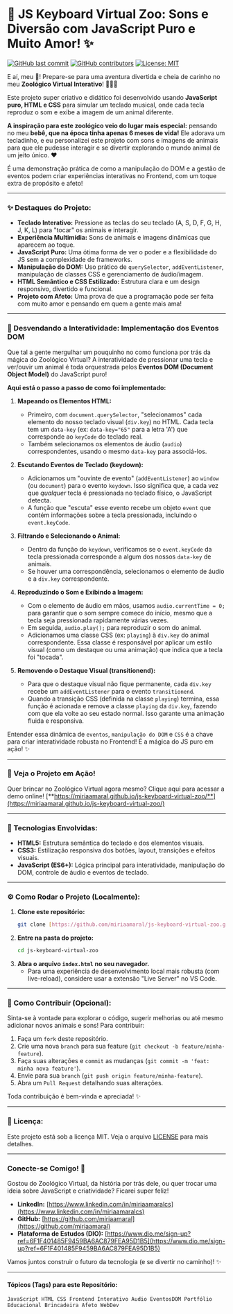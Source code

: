 # 🎹 JS Keyboard Virtual Zoo: Sons e Diversão com JavaScript Puro e Muito Amor! ✨

[![GitHub last commit](https://img.shields.io/github/last-commit/miriaamaral/js-keyboard-virtual-zoo)](https://github.com/miriaamaral/js-keyboard-virtual-zoo/commits/main)
[![GitHub contributors](https://img.shields.io/github/contributors/miriaamaral/js-keyboard-virtual-zoo)](https://github.com/miriaamaral/js-keyboard-virtual-zoo/graphs/contributors)
[![License: MIT](https://img.shields.io/badge/License-MIT-yellow.svg)](https://opensource.org/licenses/MIT)

E aí, meu 🐙! Prepare-se para uma aventura divertida e cheia de carinho no meu **Zoológico Virtual Interativo**! 🦁🐘🐒

Este projeto super criativo e didático foi desenvolvido usando **JavaScript puro, HTML e CSS** para simular um teclado musical, onde cada tecla reproduz o som e exibe a imagem de um animal diferente.

**A inspiração para este zoológico veio do lugar mais especial:** pensando no meu **bebê, que na época tinha apenas 6 meses de vida!** Ele adorava um tecladinho, e eu personalizei este projeto com sons e imagens de animais para que ele pudesse interagir e se divertir explorando o mundo animal de um jeito único. ❤️

É uma demonstração prática de como a manipulação do DOM e a gestão de eventos podem criar experiências interativas no Frontend, com um toque extra de propósito e afeto!

---

### **✨ Destaques do Projeto:**

* **Teclado Interativo:** Pressione as teclas do seu teclado (A, S, D, F, G, H, J, K, L) para "tocar" os animais e interagir.
* **Experiência Multimídia:** Sons de animais e imagens dinâmicas que aparecem ao toque.
* **JavaScript Puro:** Uma ótima forma de ver o poder e a flexibilidade do JS sem a complexidade de frameworks.
* **Manipulação do DOM:** Uso prático de `querySelector`, `addEventListener`, manipulação de classes CSS e gerenciamento de áudio/imagem.
* **HTML Semântico e CSS Estilizado:** Estrutura clara e um design responsivo, divertido e funcional.
* **Projeto com Afeto:** Uma prova de que a programação pode ser feita com muito amor e pensando em quem a gente mais ama!

---

### **🧠 Desvendando a Interatividade: Implementação dos Eventos DOM**

Que tal a gente mergulhar um pouquinho no como funciona por trás da mágica do Zoológico Virtual? A interatividade de pressionar uma tecla e ver/ouvir um animal é toda orquestrada pelos **Eventos DOM (Document Object Model)** do JavaScript puro!

**Aqui está o passo a passo de como foi implementado:**

1.  **Mapeando os Elementos HTML:**
    * Primeiro, com `document.querySelector`, "selecionamos" cada elemento do nosso teclado visual (`div.key`) no HTML. Cada tecla tem um `data-key` (ex: `data-key="65"` para a letra 'A') que corresponde ao `keyCode` do teclado real.
    * Também selecionamos os elementos de áudio (`audio`) correspondentes, usando o mesmo `data-key` para associá-los.

2.  **Escutando Eventos de Teclado (keydown):**
    * Adicionamos um "ouvinte de evento" (`addEventListener`) ao `window` (ou `document`) para o evento `keydown`. Isso significa que, a cada vez que *qualquer* tecla é pressionada no teclado físico, o JavaScript detecta.
    * A função que "escuta" esse evento recebe um objeto `event` que contém informações sobre a tecla pressionada, incluindo o `event.keyCode`.

3.  **Filtrando e Selecionando o Animal:**
    * Dentro da função do `keydown`, verificamos se o `event.keyCode` da tecla pressionada corresponde a algum dos nossos `data-key` de animais.
    * Se houver uma correspondência, selecionamos o elemento de áudio e a `div.key` correspondente.

4.  **Reproduzindo o Som e Exibindo a Imagem:**
    * Com o elemento de áudio em mãos, usamos `audio.currentTime = 0;` para garantir que o som sempre comece do início, mesmo que a tecla seja pressionada rapidamente várias vezes.
    * Em seguida, `audio.play();` para reproduzir o som do animal.
    * Adicionamos uma classe CSS (ex: `playing`) à `div.key` do animal correspondente. Essa classe é responsável por aplicar um estilo visual (como um destaque ou uma animação) que indica que a tecla foi "tocada".

5.  **Removendo o Destaque Visual (transitionend):**
    * Para que o destaque visual não fique permanente, cada `div.key` recebe um `addEventListener` para o evento `transitionend`.
    * Quando a transição CSS (definida na classe `playing`) termina, essa função é acionada e remove a classe `playing` da `div.key`, fazendo com que ela volte ao seu estado normal. Isso garante uma animação fluida e responsiva.

Entender essa dinâmica de `eventos`, `manipulação do DOM` e `CSS` é a chave para criar interatividade robusta no Frontend! É a mágica do JS puro em ação! ✨

---

### **🎥 Veja o Projeto em Ação!**

Quer brincar no Zoológico Virtual agora mesmo? Clique aqui para acessar a demo online!
[**https://miriaamaral.github.io/js-keyboard-virtual-zoo/**](https://miriaamaral.github.io/js-keyboard-virtual-zoo/)

---

### **🚀 Tecnologias Envolvidas:**

* **HTML5:** Estrutura semântica do teclado e dos elementos visuais.
* **CSS3:** Estilização responsiva dos botões, layout, transições e efeitos visuais.
* **JavaScript (ES6+):** Lógica principal para interatividade, manipulação do DOM, controle de áudio e eventos de teclado.

---

### **⚙️ Como Rodar o Projeto (Localmente):**

1.  **Clone este repositório:**
    ```bash
    git clone [https://github.com/miriaamaral/js-keyboard-virtual-zoo.git](https://github.com/miriaamaral/js-keyboard-virtual-zoo.git)
    ```
2.  **Entre na pasta do projeto:**
    ```bash
    cd js-keyboard-virtual-zoo
    ```
3.  **Abra o arquivo `index.html` no seu navegador.**
    * Para uma experiência de desenvolvimento local mais robusta (com live-reload), considere usar a extensão "Live Server" no VS Code.

---

### **🤝 Como Contribuir (Opcional):**

Sinta-se à vontade para explorar o código, sugerir melhorias ou até mesmo adicionar novos animais e sons! Para contribuir:

1.  Faça um `fork` deste repositório.
2.  Crie uma nova `branch` para sua feature (`git checkout -b feature/minha-feature`).
3.  Faça suas alterações e `commit` as mudanças (`git commit -m 'feat: minha nova feature'`).
4.  Envie para sua `branch` (`git push origin feature/minha-feature`).
5.  Abra um `Pull Request` detalhando suas alterações.

Toda contribuição é bem-vinda e apreciada! ✨

---

### **📝 Licença:**

Este projeto está sob a licença MIT. Veja o arquivo [LICENSE](LICENSE) para mais detalhes.

---

### **Conecte-se Comigo! 👋**

Gostou do Zoológico Virtual, da história por trás dele, ou quer trocar uma ideia sobre JavaScript e criatividade? Ficarei super feliz!

* **LinkedIn:** [https://www.linkedin.com/in/miriaamaralcs](https://www.linkedin.com/in/miriaamaralcs)
* **GitHub:** [https://github.com/miriaamaral](https://github.com/miriaamaral)
* **Plataforma de Estudos (DIO):** [https://www.dio.me/sign-up?ref=6F1F401485F9459BA6AC879FEA95D1B5](https://www.dio.me/sign-up?ref=6F1F401485F9459BA6AC879FEA95D1B5)

Vamos juntos construir o futuro da tecnologia (e se divertir no caminho)! ✨

---

#### **Tópicos (Tags) para este Repositório:**

`JavaScript HTML CSS Frontend Interativo Audio EventosDOM Portfólio Educacional Brincadeira Afeto WebDev`